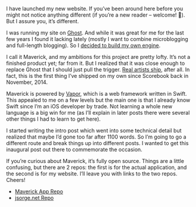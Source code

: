 I have launched my new website. If you’ve been around here before you might not notice anything different (if you’re a new reader – welcome! 👋). But I assure you, it’s different.

I was running my site on [Ghost](https://ghost.org). And while it was great for me for the last few years I found it lacking lately (mostly I want to combine microblogging and full-length blogging). So I [decided to build my own engine](https://jsorge.net/2018/06/17/building-a-blog-engine).

I call it Maverick, and my ambitions for this project are pretty lofty. It’s not a finished product yet; far from it. But I realized that it was close enough to replace Ghost that I should just pull the trigger. [Real artists ship](http://www.creativethinkinghub.com/steve-jobs-was-right-real-artists-ship/), after all. In fact, this is the first thing I’ve shipped on my own since Scorebook back in November, 2014.

Maverick is powered by [Vapor](https://vapor.codes), which is a web framework written in Swift. This appealed to me on a few levels but the main one is that I already know Swift since I’m an iOS developer by trade. Not learning a whole new language is a big win for me (as I’ll explain in later posts there were several other things I had to learn to get here).

I started writing the intro post which went into some technical detail but realized that maybe I’d gone too far after 1100 words. So I’m going to go a different route and break things up into different posts. I wanted to get this inaugural post out there to commemorate the occasion.

If you’re curious about Maverick, it’s fully open source. Things are a little confusing, but there are 2 repos: the first is for the actual application, and the second is for my website. I’ll leave you with links to the two repos. Cheers!

* [Maverick App Repo](https://github.com/jsorge/maverick)
* [jsorge.net Repo](https://github.com/jsorge/jsorge.net)
